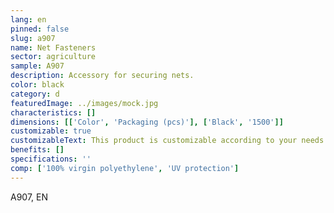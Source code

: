 ```yaml
---
lang: en
pinned: false
slug: a907
name: Net Fasteners
sector: agriculture
sample: A907
description: Accessory for securing nets.
color: black
category: d
featuredImage: ../images/mock.jpg
characteristics: []
dimensions: [['Color', 'Packaging (pcs)'], ['Black', '1500']]
customizable: true
customizableText: This product is customizable according to your needs. Contact us for more information.
benefits: []
specifications: ''
comp: ['100% virgin polyethylene', 'UV protection']
---
```


A907, EN
